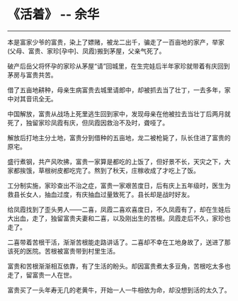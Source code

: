 # 《活着》 -- 余华

---

本是富家少爷的富贵，染上了嫖赌，被龙二出千，骗走了一百亩地的家产，举家(父母、富贵、家珍[孕中]、凤霞)搬到茅屋，父亲气死了。

破产后岳父将怀孕的家珍从茅屋“请”回城里，在生完娃后半年家珍就带着有庆回到茅房与富贵共苦。

借了五亩地耕种，母亲生病富贵去城里请郎中，却被抓去当了壮丁，一去多年，家中对其音讯全无。

中国解放，富贵从战场上死里逃生回到家中，发现母亲在他被拉去当壮丁后两月就死了，独留家珍凤霞有庆，但凤霞因救治不及时，聋哑了。

解放后打地主分土地，富贵分到借种的五亩地，龙二被枪毙了，队长住进了富贵的原宅。

盛行煮钢，共产风吹拂，富贵一家算是都吃的上饭了，但好景不长，天灾之下，大家都挨饿，草根树皮都吃完了。熬到了秋天，庄稼收成了才吃上了饭。

工分制实施，家珍查出不治之症，富贵一家艰苦度日，后有庆上五年级时，医生为救县长女人，抽血过度，有庆抽血过量致死了。县长却是战时好友。

给凤霞找到了歪头男人——二喜，凤霞二喜欢喜度日，不久凤霞有了，却在生娃后大出血，走了，独留富贵夫妻和二喜，以及刚出生的苦根。凤霞走后不久，家珍也走了。

二喜带着苦根干活，渐渐苦根能走路讲话了。二喜却不幸在工地身故了，送进了那该死的医院。苦根被富贵带到村里生活。

富贵和苦根渐渐相互依靠，有了生活的盼头。却因富贵煮太多豆角，苦根吃太多也走了，留富贵一人在世。

富贵买了一头年寿无几的老黄牛，开始一人一牛相依为命，却没想到活的太久了。

